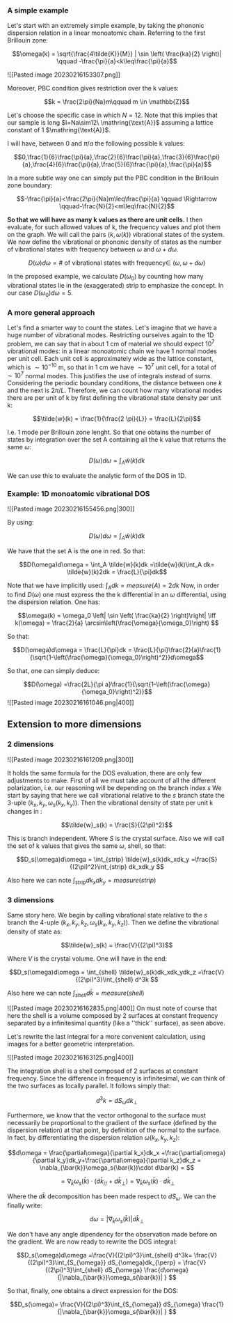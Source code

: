 ### A simple example

Let's start with an extremely simple example, by taking the phononic dispersion relation in a linear monoatomic chain. Referring to the first Brillouin zone:

$$\omega(k) = \sqrt{\frac{4\tilde{K}}{M}} | \sin \left( \frac{ka}{2} \right)| \qquad -\frac{\pi}{a}<k\leq\frac{\pi}{a}$$

![[Pasted image 20230216153307.png]]

Moreover, PBC condition gives restriction over the k values:

$$k = \frac{2\pi}{Na}m\qquad m \in \mathbb{Z}$$

Let's choose the specific case in which $N=12$. Note that this implies that our sample is long $l=Na\sim12\ \mathring{\text{A}}$ assuming a lattice constant of 1 $\mathring{\text{A}}$.  

I will have, between $0$ and $\pi/a$ the following possible k values:

$$0,\frac{1}{6}\frac{\pi}{a},\frac{2}{6}\frac{\pi}{a},\frac{3}{6}\frac{\pi}{a},\frac{4}{6}\frac{\pi}{a},\frac{5}{6}\frac{\pi}{a},\frac{\pi}{a}$$

In a more subtle way one can simply put the PBC condition in the Brillouin zone boundary:

$$-\frac{\pi}{a}<\frac{2\pi}{Na}m\leq\frac{\pi}{a} \qquad \Rightarrow \qquad-\frac{N}{2}<m\leq\frac{N}{2}$$

**So that we will have as many k values as there are unit cells.**
I then evaluate, for such allowed values of k, the frequency values and plot them on the graph. 
We will call the pairs $(k, \omega(k))$ vibrational states of the system. 
We now define the vibrational or phononic density of states as the number of vibrational states with frequency between $\omega$ and $\omega+d\omega$. 

$$D(\omega)d\omega = \# \ \mbox{of vibrational states with frequency}\in\ (\omega,\omega+d\omega) $$

In the proposed example, we calculate $D(\omega_0)$ by counting how many vibrational states lie in the (exaggerated) strip to emphasize the concept. In our case $D(\omega_0)d\omega =5$.

### A more general approach

Let's find a smarter way to count the states. 
Let's imagine that we have a huge number of vibrational modes. 
Restricting ourselves again to the 1D problem, we can say that in about 1 $\text{cm}$ of material we should expect $10^7$ vibrational modes: in a linear monoatomic chain we have 1 normal modes per unit cell. Each unit cell is approximately wide as the lattice constant, which is $\sim 10^{-10}$ m, so that in 1 $\text{cm}$ we have $\sim 10^7$ unit cell, for a total of $\sim 10^7$ normal modes. 
This justifies the use of integrals instead of sums.
Considering the periodic boundary conditions, the distance between one $k$ and the next is $2\pi/L$. Therefore, we can count how many vibrational modes there are per unit of k by first defining the vibrational state density per unit k:

$$\tilde{w}(k) = \frac{1}{\frac{2 \pi}{L}} = \frac{L}{2\pi}$$

I.e. 1 mode per Brillouin zone lenght.
So that one obtains the number of states by integration over the set A containing all the k value that returns the same $\omega$:

$$D(\omega)d\omega = \int_A \tilde{w}(k)dk$$

We can use this to evaluate the analytic form of the DOS in 1D.

### Example: 1D monoatomic vibrational DOS

![[Pasted image 20230216155456.png|300]]

By using:

$$D(\omega)d\omega = \int_A \tilde{w}(k)dk$$

We have that the set A is the one in red. So that:

$$D(\omega)d\omega = \int_A \tilde{w}(k)dk =\tilde{w}(k)\int_A dk= \tilde{w}(k)2dk = \frac{L}{\pi}dk$$

Note that we have implicitly used: $\int_A dk = measure(A) = 2dk$
Now, in order to find $D(\omega)$ one must express the the k differential in an $\omega$ differential, using the dispersion relation. One has:

$$\omega(k) = \omega_0 \left| \sin \left( \frac{ka}{2} \right)\right| \iff k(\omega) = \frac{2}{a} \arcsin\left(\frac{\omega}{\omega_0}\right) $$

So that: 

$$D(\omega)d\omega = \frac{L}{\pi}dk = \frac{L}{\pi}\frac{2}{a}\frac{1}{\sqrt{1-\left(\frac{\omega}{\omega_0}\right)^2}}d\omega$$

So that, one can simply deduce:

$$D(\omega) =\frac{2L}{\pi a}\frac{1}{\sqrt{1-\left(\frac{\omega}{\omega_0}\right)^2}}$$
![[Pasted image 20230216161046.png|400]]

## Extension to more dimensions

### 2 dimensions

![[Pasted image 20230216161209.png|300]]

It holds the same formula for the DOS evaluation, there are only few adjustments to make.
First of all we must take account of all the different polarization, i.e. our reasoning will be depending on the branch index $s$
We start by saying that here we call vibrational relative to the $s$ branch state the 3-uple $(k_x,k_y, \omega_s(k_x,k_y))$.
Then the vibrational density of state per unit k changes in :

$$\tilde{w}_s(k) = \frac{S}{(2\pi)^2}$$

This is branch independent.
Where $S$ is the crystal surface. Also we will call the set of k values that gives the same $\omega$,  shell, so that:

$$D_s(\omega)d\omega = \int_{strip} \tilde{w}_s(k)dk_xdk_y =\frac{S}{(2\pi)^2}\int_{strip} dk_xdk_y $$

Also here we can note $\int_{strip} dk_xdk_y = measure(strip)$

### 3 dimensions

Same story here. We begin by calling vibrational state relative to the $s$ branch the 4-uple $(k_x,k_y,k_z, \omega_s(k_x,k_y,k_z))$.
Then we define the vibrational density of state as:

$$\tilde{w}_s(k) = \frac{V}{(2\pi)^3}$$

Where $V$ is the crystal volume. One will have in the end:

$$D_s(\omega)d\omega = \int_{shell} \tilde{w}_s(k)dk_xdk_ydk_z =\frac{V}{(2\pi)^3}\int_{shell} d^3k $$

Also here we can note $\int_{shell} d\bar{k}= measure(shell)$

![[Pasted image 20230216162835.png|400]]
On must note of course that here the shell is a volume composed by 2 surfaces at constant frequency separated by a infinitesimal quantity (like a ''thick'' surface), as seen above.

Let's rewrite the last integral for a more convenient calculation, using images for a better geometric interpretation. 

![[Pasted image 20230216163125.png|400]]

The integration shell is a shell composed of 2 surfaces at constant frequency. Since the difference in frequency is infinitesimal, we can think of the two surfaces as locally parallel. It follows simply that:

$$d^3k = dS_{\omega}dk_{\perp}$$

Furthermore, we know that the vector orthogonal to the surface must necessarily be proportional to the gradient of the surface (defined by the dispersion relation) at that point, by definition of the normal to the surface.
In fact, by differentiating the dispersion relation $\omega(k_x,k_y,k_z)$:

$$d\omega = \frac{\partial\omega}{\partial k_x}dk_x +\frac{\partial\omega}{\partial k_y}dk_y+\frac{\partial\omega}{\partial k_z}dk_z = \nabla_{\bar{k}}\omega_s(\bar{k})\cdot d\bar{k} = $$

$$=\nabla_{\bar{k}}\omega_s(\bar{k})\cdot( d\bar{k}_{//}+d\bar{k}_{\perp})=\nabla_{\bar{k}}\omega_s(\bar{k})\cdot d\bar{k}_{\perp}  $$

Where the $d\bar{k}$ decomposition has been made respect to $dS_{\omega}$.
We can the finally write:

$$d\omega =|\nabla_{\bar{k}}\omega_s(\bar{k})| d\bar{k}_{\perp}  $$

We don't have any angle dipendency for the observation made before on the gradient.
We are now ready to rewrite the DOS integral:

$$D_s(\omega)d\omega =\frac{V}{(2\pi)^3}\int_{shell} d^3k= \frac{V}{(2\pi)^3}\int_{S_{\omega}} dS_{\omega}dk_{\perp} = \frac{V}{(2\pi)^3}\int_{shell} dS_{\omega} \frac{d\omega}{|\nabla_{\bar{k}}\omega_s(\bar{k})| } $$

So that, finally, one obtains a direct expression for the DOS:

$$D_s(\omega)= \frac{V}{(2\pi)^3}\int_{S_{\omega}} dS_{\omega} \frac{1}{|\nabla_{\bar{k}}\omega_s(\bar{k})| } $$



